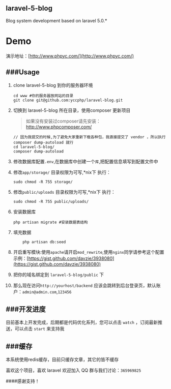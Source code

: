 ## laravel-5-blog

Blog system development based on laravel  5.0.*

# Demo

演示地址：[http://www.phpyc.com/](http://www.phpyc.com/)

###Usage
---
1. clone laravel-5-blog 到你的服务器环境

	```
	cd www #你的服务器放网站的目录
	git clone git@github.com:yccphp/laravel-blog.git
	```

1. 切换到 laravel-5-blog 所在目录，使用composer 更新项目

	> 如果没有安装过composer请先安装：<br>
 	http://www.phpcomposer.com/
	```
	// 因为我提交的时候,为了避免大家重新下载各种包，我直接提交了 vendor ，所以执行 composer dump-autoload 就行
	cd laravel-5-blog/
	composer dump-autoload	
	```

1. 修改数据库配置`.env`,在数据库中创建一个`库`,把配置信息填写到配置文件中

1. 修改`app/storage/` 目录权限为可写,*nix下 执行：

    ```
    sudo chmod -R 755 storage/
    ```

1. 修改`public/uploads` 目录权限为可写,*nix下 执行：

    ```
    sudo chmod -R 755 public/uploads/

    ```


1. 安装数据库

    ```
    php artisan migrate #安装数据表结构
    ```

1. 填充数据

	```
		php artisan db:seed
	```


1. 开启重写模块:使用`apache`请开启`mod_rewrite`,使用`nginx`同学请参考这个配置示例：[https://gist.github.com/davzie/3938080](https://gist.github.com/davzie/3938080)


1. 把你的域名绑定到 `laravel-5-blog/public` 下

1. 那么现在访问`http://yourhost/backend` 应该会跳转到后台登录页，默认账户：`admin@admin.com`,`123456`


###开发进度
---
目前基本上开发完成，后期都是代码优化系列，您可以点击 `watch` ，订阅最新推送，可以点击 `start` 来支持我


###缓存
---

本系统使用redis缓存，目前只缓存文章，其它的皆不缓存




喜欢这个项目，喜欢 laravel 欢迎加入 QQ 群与我们讨论：`365969825`

####感谢支持！
